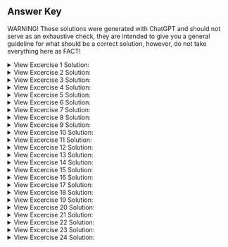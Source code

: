 ## Answer Key
WARNING! These solutions were generated with ChatGPT and should not serve as an exhaustive check, they are intended to give you a general guideline for what should be a correct solution, however, do not take everything here as FACT!

<details>
<summary>
View Excercise 1 Solution:
</summary>

### Exercise 1: Smallest Date with Fold

Note: This would normally need to be folding a list, but it is simply extra syntax, so the same concept applies with a pointer used as an array.

```c

#include<stdio.h>
#define LIST_LEN (20)

struct event{
        int date;
        int id;
};
typedef struct event evnt;

evnt min(evnt a, evnt b){
    return (a.date < b.date ? a : b);
}
evnt max(evnt a, evnt b){
    return (a.date > b.date ? a : b);
}

evnt fold(evnt acc, int len, int acc2, evnt* list_events, evnt (*f)(evnt,evnt)){
    if(acc2 >= len){
        return acc;
    }
    acc = f(acc, *list_events);
    list_events++;
    acc2++;
    return fold(acc,len, acc2, list_events, f);
    
}
int main(void) {
    evnt event_list[LIST_LEN];
    for(int i = 0; i < LIST_LEN; i++) {
        event_list[i].date = i;
        event_list[i].id = 20-i;
    }
    evnt res = fold(event_list[0], LIST_LEN, 0, event_list, min);
    printf("Min: Date %d, ID %d\n", res.date, res.id);
    res = fold(event_list[0], LIST_LEN, 0, event_list, max);
    printf("Max: Date %d, ID %d\n", res.date, res.id);
    return 0;
}
```

</details>
<details>
<summary>
View Excercise 2 Solution:
</summary>

### Exercise 2: Generic Fold Function
```c
void* fold(void* (*func)(void*, void*), void** array, int size, int elemSize) {
    char* result = malloc(elemSize);
    memcpy(result, array[0], elemSize);
    for (int i = 1; i < size; i++) {
        void* temp = func(result, array[i]);
        memcpy(result, temp, elemSize);
    }
    return result;
}
```
</details>
<details>
<summary>
View Excercise 3 Solution:
</summary>

### Exercise 3: Fold to Return Copy of Input List
```c
int* foldCopy(int* array, int size) {
    int* copy = malloc(size * sizeof(int));
    for (int i = 0; i < size; i++) {
        copy[i] = array[i];
    }
    return copy;
}
```
</details>
<details>
<summary>
View Excercise 4 Solution:
</summary>

### Exercise 4: Callback Mechanism
```c
int countTrue(int* array, int size, int (*callback)(int)) {
    int count = 0;
    for (int i = 0; i < size; i++) {
        if (callback(array[i])) count++;
    }
    return count;
}
```

</details>
<details>
<summary>
View Excercise 5 Solution:
</summary>

### Exercise 5: Implement Map Using Fold
```c
// Assuming fold is defined similarly to Exercise 2
void** map(void* (*func)(void*), void** array, int size, int elemSize) {
    void** result = malloc(size * sizeof(void*));
    for (int i = 0; i < size; i++) {
        result[i] = func(array[i]);
    }
    return result;
}
```

</details>
<details>
<summary>
View Excercise 6 Solution:
</summary>

### Exercise 6: Linear Search and Add if Not Found
```c
void lsearchAndAdd(int* array, int size, int element, int (*predicate)(int)) {
    for (int i = 0; i < size; i++) {
        if (predicate(array[i])) return;
    }
    array[size] = element; // Assuming there is space for the new element
}
```

</details>
<details>
<summary>
View Excercise 7 Solution:
</summary>

### Exercise 7: Generic Linear Search
```c
void* genericLSearch(void* array, int size, int elemSize, void* target, int (*comparator)(void*, void*)) {
    for (int i = 0; i < size; i++) {
        if (comparator((char*)array + (i * elemSize), target)) return (char*)array + (i * elemSize);
    }
    return NULL;
}
```

</details>
<details>
<summary>
View Excercise 8 Solution:
</summary>

### Exercise 8: Implement Binary Search Tree (BST)
```c
typedef struct TreeNode {
    int data;
    struct TreeNode *left, *right;
} TreeNode;

TreeNode* insertBST(TreeNode* root, int data) {
    if (root == NULL) {
        root = malloc(sizeof(TreeNode));
        root->data = data;
        root->left = root->right = NULL;
    } else if (data < root->data) {
        root->left = insertBST(root->left, data);
    } else {
        root->right = insertBST(root->right, data);
    }
    return root;
}
```

</details>
<details>
<summary>
View Excercise 9 Solution:
</summary>

### Exercise 9: Generic Binary Search Tree (BST)
```c
typedef struct TreeNode {
    void* data;
    struct TreeNode *left, *right;
    int (*compare)(void*, void*);
} TreeNode;

TreeNode* insertBST(TreeNode* root, void* data, int (*compare)(void*, void*)) {
    if (root == NULL) {
        root = malloc(sizeof(TreeNode));
        root->data = data;
        root->left = root->right = NULL;
        root->compare = compare;
    } else if (compare(data, root->data) < 0) {
        root->left = insertBST(root->left, data, compare);
    } else {
        root->right = insertBST(root->right, data, compare);
    }
    return root;
}
```

</details>
<details>
<summary>
View Excercise 10 Solution:
</summary>

### Exercise 10: Implement a Generic Queue
```c
typedef struct QueueNode {
    void* data;
    struct QueueNode* next;
} QueueNode;

typedef struct {
    QueueNode *front, *rear;
} Queue;

void enqueue(Queue* q, void* data) {
    QueueNode* newNode = malloc(sizeof(QueueNode));
    newNode->data = data;
    newNode->next = NULL;
    if (q->rear == NULL) {
        q->front = q->rear = newNode;
        return;
    }
    q->rear->next = newNode;
    q->rear = newNode;
}

void* dequeue(Queue* q) {
    if (q->front == NULL) return NULL;
    QueueNode* temp = q->front;
    void* data = temp->data;
    q->front = q->front->next;
    if (q->front == NULL) q->rear = NULL;
    free(temp);
    return data;
}
```

</details>
<details>
<summary>
View Excercise 11 Solution:
</summary>

### Exercise 11: Implement a Bounded List
```c
typedef struct BoundedList {
    void** elements;
    int capacity;
    int size;
} BoundedList;

BoundedList* createBoundedList(int capacity) {
    BoundedList* list = malloc(sizeof(BoundedList));
    list->elements = malloc(capacity * sizeof(void*));
    list->capacity = capacity;
    list->size = 0;
    return list;
}

int addElement(BoundedList* list, void* element) {
    if (list->size < list->capacity) {
        list->elements[list->size++] = element;
        return 1;
    }
    return 0; // List is full
}
```

</details>
<details>
<summary>
View Excercise 12 Solution:
</summary>

### Exercise 12: Bounded List with Comparator Function
```c
int addOrReplace(BoundedList* list, void* element, int (*comparator)(void*, void*)) {
    for (int i = 0; i < list->size; i++) {
        if (comparator(list->elements[i], element)) {
            list->elements[i] = element;
            return 1;
        }
    }
    if (list->size < list->capacity) {
        list->elements[list->size++] = element;
        return 1;
    }
    return 0; // List is full and no element was replaced
}
```

</details>
<details>
<summary>
View Excercise 13 Solution:
</summary>

### Exercise 13: Check Doubly-Linked List for Palindrome
```c
typedef struct DoublyLinkedListNode {
    int data;
    struct DoublyLinkedListNode *prev, *next;
} DoublyLinkedListNode;

int isPalindrome(DoublyLinkedListNode* head) {
    DoublyLinkedListNode *left = head, *right = head;
    while (right->next != NULL) right = right->next;
    
    while (left != right && left->prev != right) {
        if (left->data != right->data) return 0;
        left = left->next;
        right = right->prev;
    }
    return 1;
}
```

</details>
<details>
<summary>
View Excercise 14 Solution:
</summary>

### Exercise 14: Collapse Adjacent Elements in a List
```c
void collapseAdjacent(ListNode* head) {
    ListNode *current = head, *nextNode;
    while (current != NULL && current->next != NULL) {
        if (current->data == current->next->data) {
            nextNode = current->next->next;
            free(current->next);
            current->next = nextNode;
        } else {
            current = current->next;
        }
    }
}
```

</details>
<details>
<summary>
View Excercise 15 Solution:
</summary>

### Exercise 15: Generic Array Reverse
```c
void reverseArray(void* array, int size, int elemSize) {
    char temp[elemSize];
    for (int i = 0; i < size / 2; i++) {
        memcpy(temp, (char*)array + i * elemSize, elemSize);
        memcpy((char*)array + i * elemSize, (char*)array + (size - 1 - i) * elemSize,

 elemSize);
        memcpy((char*)array + (size - 1 - i) * elemSize, temp, elemSize);
    }
}
```

</details>
<details>
<summary>
View Excercise 16 Solution:
</summary>

### Exercise 16: Generic Binary Tree
```c
typedef struct GenericTreeNode {
    void* data;
    struct GenericTreeNode *left, *right;
} GenericTreeNode;

GenericTreeNode* insertGenericTree(GenericTreeNode* root, void* data, int (*compare)(void*, void*)) {
    if (root == NULL) {
        root = malloc(sizeof(GenericTreeNode));
        root->data = data;
        root->left = root->right = NULL;
    } else if (compare(data, root->data) < 0) {
        root->left = insertGenericTree(root->left, data, compare);
    } else {
        root->right = insertGenericTree(root->right, data, compare);
    }
    return root;
}
```

</details>
<details>
<summary>
View Excercise 17 Solution:
</summary>

### Exercise 17: Instantiate Structures with Different Types (Casting)
```c
typedef struct {
    void* data;
} GenericStruct;

int main() {
    int intValue = 5;
    float floatValue = 3.14;
    char* stringValue = "Hello";

    // Instantiate with different types
    GenericStruct intStruct = { .data = &intValue };
    GenericStruct floatStruct = { .data = &floatValue };
    GenericStruct stringStruct = { .data = stringValue };

    // Example of casting
    printf("Integer: %d\n", *(int*)intStruct.data);
    printf("Float: %f\n", *(float*)floatStruct.data);
    printf("String: %s\n", (char*)stringStruct.data);

    return 0;
}
```

</details>
<details>
<summary>
View Excercise 18 Solution:
</summary>

### Exercise 18: Accessors Over a Generic Array
```c
typedef struct {
    char* data; // Array represented as a sequence of bytes
    int size;   // Size of the array
    int elemSize; // Size of each element
} GenericArray;

void* getElement(GenericArray* array, int index) {
    return (void*)(array->data + (index * array->elemSize));
}
```

</details>
<details>
<summary>
View Excercise 19 Solution:
</summary>

### Exercise 19: Generic 'swap_arrays' Function
```c
void swapArrays(void* a, void* b, int size) {
    char temp;
    for (int i = 0; i < size; i++) {
        temp = *((char*)a + i);
        *((char*)a + i) = *((char*)b + i);
        *((char*)b + i) = temp;
    }
}
```

</details>
<details>
<summary>
View Excercise 20 Solution:
</summary>

### Exercise 20: Generic Array Zipper Operation
```c
void* zipArrays(void* array1, void* array2, int size, int elemSize) {
    void* zippedArray = malloc(2 * size * elemSize);
    for (int i = 0, j = 0; i < size; i++, j += 2) {
        memcpy((char*)zippedArray + (j * elemSize), (char*)array1 + (i * elemSize), elemSize);
        memcpy((char*)zippedArray + ((j + 1) * elemSize), (char*)array2 + (i * elemSize), elemSize);
    }
    return zippedArray;
}
```

</details>
<details>
<summary>
View Excercise 21 Solution:
</summary>

### Exercise 21: Signal Handler for SIGINT
```c
#include <signal.h>
#include <stdio.h>

void sigintHandler(int sig_num) {
    signal(SIGINT, sigintHandler); // Re-register handler
    printf("\nCannot be terminated using Ctrl+C\n");
}

int main() {
    signal(SIGINT, sigintHandler);
    while (1) {
        printf("Program running...\n");
        sleep(1);
    }
    return 0;
}
```

</details>
<details>
<summary>
View Excercise 22 Solution:
</summary>

### Exercise 22: Implementation-Dependent Behavior
```c
#include <stdio.h>

int main() {
    int a = INT_MAX;
    printf("Overflow behavior (undefined): %d\n", a + 1); // May overflow

    int array[5] = {1, 2, 3, 4, 5};
    printf("Unspecified behavior: %d\n", array[5]); // Accessing out of bounds

    int b;
    printf("Uninitialized variable (undefined): %d\n", b); // Using uninitialized variable

    return 0;
}
```

</details>
<details>
<summary>
View Excercise 23 Solution:
</summary>

### Exercise 23: Optimization Techniques Candidate
```c
int compute(int x) {
    int a = 5 * x;      // Candidate for strength reduction
    int b = a * a;      // Common subexpression
    int c = 2 * a * a;  // Common subexpression
    int d = b + c;      // Constant-folding candidate
    return d;
}
```

</details>
<details>
<summary>
View Excercise 24 Solution:
</summary>

### Exercise 24: Tail-Recursive Summation
```c
int sumTailRecursive(int n, int accumulator) {
    if (n == 0) return accumulator;
    return sumTailRecursive(n - 1, accumulator + n);
}

int main() {
    int result = sumTailRecursive(10, 0); // Sums numbers from 1 to 10
    printf("Sum: %d\n", result);
    return 0;
}
```

</details>